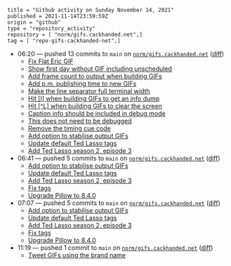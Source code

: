 ```
title = "Github activity on Sunday November 14, 2021"
published = 2021-11-14T23:59:59Z
origin = "github"
type = "repository_activity"
repository = [ "norm/gifs.cackhanded.net",]
tag = [ "repo-gifs-cackhanded-net",]
```

* 06:20 — pushed 13 commits to `main` on [`norm/gifs.cackhanded.net`](https://github.com/norm/gifs.cackhanded.net) ([diff](https://github.com/norm/gifs.cackhanded.net/compare/4b4c8880622661ad84cb730b829cb834c17ef1b5..7944cd4f256e04758e49add89a14c86973c6ea07))
  * [Fix Flat Eric GIF](https://github.com/norm/gifs.cackhanded.net/commit/1f0b768f1916c2464c7721e392a0514d9358e044)
  * [Show first day without GIF including unscheduled](https://github.com/norm/gifs.cackhanded.net/commit/0d3c286ea3ac4520fba66e4d6c0df2e2bf4addfe)
  * [Add frame count to output when building GIFs](https://github.com/norm/gifs.cackhanded.net/commit/04af4a41e608fa8e1ad71395e9b85049de7472ec)
  * [Add p.m. publishing time to new GIFs](https://github.com/norm/gifs.cackhanded.net/commit/ada1c1eda98514296d0c940717dae2ffea9d5c46)
  * [Make the line separator full terminal width](https://github.com/norm/gifs.cackhanded.net/commit/2eedef2b0c0f22d21334b3a9bb59aa280b53668e)
  * [Hit [I] when building GIFs to get an info dump](https://github.com/norm/gifs.cackhanded.net/commit/4e6918c11d1a8a2a86957f820ba83b9cd2498a69)
  * [Hit [^L] when building GIFs to clear the screen](https://github.com/norm/gifs.cackhanded.net/commit/a606885d89f28a22b04af54218c85f565e86f7b3)
  * [Caption info should be included in debug mode](https://github.com/norm/gifs.cackhanded.net/commit/6890697797bcbdf1367b3a23f0833618fce63b2a)
  * [This does not need to be debugged](https://github.com/norm/gifs.cackhanded.net/commit/5e4eb427aadad3a4df13bfd99abfdb47a79e4886)
  * [Remove the timing cue code](https://github.com/norm/gifs.cackhanded.net/commit/3eb56a9abe9dc9272227658c0e4595ce8c2813ba)
  * [Add option to stabilise output GIFs](https://github.com/norm/gifs.cackhanded.net/commit/b2834d4d04ffe3dbc69d302ae45013d657d1d71d)
  * [Update default Ted Lasso tags](https://github.com/norm/gifs.cackhanded.net/commit/1cb4ec9ae37610f95be258c3f4cd761a39a24590)
  * [Add Ted Lasso season 2, episode 3](https://github.com/norm/gifs.cackhanded.net/commit/7944cd4f256e04758e49add89a14c86973c6ea07)
* 06:41 — pushed 5 commits to `main` on [`norm/gifs.cackhanded.net`](https://github.com/norm/gifs.cackhanded.net) ([diff](https://github.com/norm/gifs.cackhanded.net/compare/7944cd4f256e04758e49add89a14c86973c6ea07..2c15c68d85ae19d5fc4efcdfd015ee270f571ed9))
  * [Add option to stabilise output GIFs](https://github.com/norm/gifs.cackhanded.net/commit/63bf53d01b5795fdd93da4af0be9a28a325d5500)
  * [Update default Ted Lasso tags](https://github.com/norm/gifs.cackhanded.net/commit/2a326a64a318c420640457cd7c690593257291eb)
  * [Add Ted Lasso season 2, episode 3](https://github.com/norm/gifs.cackhanded.net/commit/1cfb3d4bab01a99de7aa36680ae7763fbbc9c9d2)
  * [Fix tags](https://github.com/norm/gifs.cackhanded.net/commit/18f19bf93f1abebd03de652e307b18e5ea49bb78)
  * [Upgrade Pillow to 8.4.0](https://github.com/norm/gifs.cackhanded.net/commit/2c15c68d85ae19d5fc4efcdfd015ee270f571ed9)
* 07:07 — pushed 5 commits to `main` on [`norm/gifs.cackhanded.net`](https://github.com/norm/gifs.cackhanded.net) ([diff](https://github.com/norm/gifs.cackhanded.net/compare/2c15c68d85ae19d5fc4efcdfd015ee270f571ed9..95c70866aa582e9009797dfb13001929d1dee4dd))
  * [Add option to stabilise output GIFs](https://github.com/norm/gifs.cackhanded.net/commit/16232689a7a7ce6cae7508db1ee3bb95e161b885)
  * [Update default Ted Lasso tags](https://github.com/norm/gifs.cackhanded.net/commit/ab0dbe1d8f84521bd087d03d9db7f4dd2dd1da2c)
  * [Add Ted Lasso season 2, episode 3](https://github.com/norm/gifs.cackhanded.net/commit/4b2aace76f5b36d221bc91d404551a68c76be777)
  * [Fix tags](https://github.com/norm/gifs.cackhanded.net/commit/272e20800b6f2eddb5d97384e7df996cdea7ebec)
  * [Upgrade Pillow to 8.4.0](https://github.com/norm/gifs.cackhanded.net/commit/95c70866aa582e9009797dfb13001929d1dee4dd)
* 11:19 — pushed 1 commit to `main` on [`norm/gifs.cackhanded.net`](https://github.com/norm/gifs.cackhanded.net) ([diff](https://github.com/norm/gifs.cackhanded.net/compare/95c70866aa582e9009797dfb13001929d1dee4dd..85524483638599412c0ce5f91f76dea2f3630305))
  * [Tweet GIFs using the brand name](https://github.com/norm/gifs.cackhanded.net/commit/85524483638599412c0ce5f91f76dea2f3630305)
